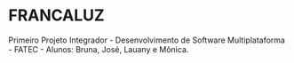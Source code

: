 # FRANCALUZ
 Primeiro Projeto Integrador - Desenvolvimento de Software Multiplataforma - FATEC - Alunos: Bruna, José, Lauany e Mônica.
